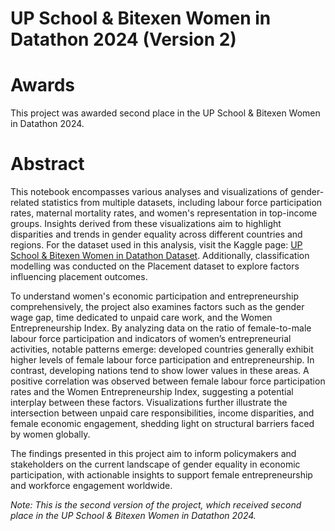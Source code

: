 # **UP School & Bitexen Women in Datathon 2024 (Version 2)**

# Awards
This project was awarded second place in the UP School & Bitexen Women in Datathon 2024.

# Abstract
This notebook encompasses various analyses and visualizations of gender-related statistics from multiple datasets, including labour force participation rates, maternal mortality rates, and women's representation in top-income groups. Insights derived from these visualizations aim to highlight disparities and trends in gender equality across different countries and regions. For the dataset used in this analysis, visit the Kaggle page: [UP School & Bitexen Women in Datathon Dataset](https://www.kaggle.com/datasets/upschoolio/up-school-women-in-datathon-dataset). Additionally, classification modelling was conducted on the Placement dataset to explore factors influencing placement outcomes.

To understand women's economic participation and entrepreneurship comprehensively, the project also examines factors such as the gender wage gap, time dedicated to unpaid care work, and the Women Entrepreneurship Index. By analyzing data on the ratio of female-to-male labour force participation and indicators of women’s entrepreneurial activities, notable patterns emerge: developed countries generally exhibit higher levels of female labour force participation and entrepreneurship. In contrast, developing nations tend to show lower values in these areas. A positive correlation was observed between female labour force participation rates and the Women Entrepreneurship Index, suggesting a potential interplay between these factors. Visualizations further illustrate the intersection between unpaid care responsibilities, income disparities, and female economic engagement, shedding light on structural barriers faced by women globally.

The findings presented in this project aim to inform policymakers and stakeholders on the current landscape of gender equality in economic participation, with actionable insights to support female entrepreneurship and workforce engagement worldwide.

*Note: This is the second version of the project, which received second place in the UP School & Bitexen Women in Datathon 2024.*
